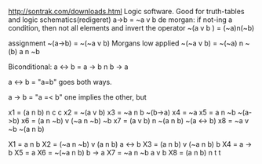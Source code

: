 http://sontrak.com/downloads.html
Logic software. Good for truth-tables and logic schematics(redigeret)
a->b = ~a v b
de morgan: if not-ing a condition, then not all elements and invert the operator
~(a v b ) = (~a)n(~b)

assignment
~(a->b) = ~(~a v b)
Morgans low applied
~(~a v b) = ~(~a) n ~(b)
a n ~b

Biconditional:
a <-> b = a -> b n b -> a

a <-> b = "a=b"
goes both ways.

a -> b = "a =< b"
one implies the other, but 

x1 = (a n b) n c                          c
x2 = ~(a v b)
x3 = ~a n b                                  ~(b->a)
x4 = ~a
x5 = a n ~b                                      ~(a->b)
x6 = (a n ~b) v (~a n ~b)                ~b
x7 = (a v b) n ~(a n b)                     ~(a <-> b)
x8 = ~a v ~b     ~(a n b)

X1 = a n b
X2 = (~a n ~b) v (a n b)           a <-> b
X3 = (a n b) v (~a n b)          b
X4 = a -> b
X5 = a
X6 = ~(~a n b)                 b -> a
X7 = ~a n ~b                    a v b
X8 = (a n b) n t              t